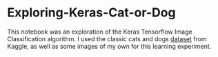 # Exploring-Keras-Cat-or-Dog

This notebook was an exploration of the Keras Tensorflow Image Classification algorithm. I used the classic cats and dogs [dataset](https://www.kaggle.com/competitions/dogs-vs-cats/data) from Kaggle, as well as some images of my own for this learning experiment. 
